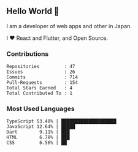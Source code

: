 ## Hello World 👋

I am a developer of web apps and other in Japan.

I ❤️ React and Flutter, and Open Source.

### Contributions

<!-- contributions start -->

    Repositories         : 47
    Issues               : 26
    Commits              : 714
    Pull-Requests        : 154
    Total Stars Earned   : 4
    Total Contributed To : 1

<!-- contributions end -->

### Most Used Languages

<!-- most-used-languages start -->

    TypeScript 53.40% | ████████████████████
    JavaScript 12.64% | █████
    Dart        9.11% | ███
    HTML        6.78% | ███
    CSS         6.56% | ██

<!-- most-used-languages end -->
